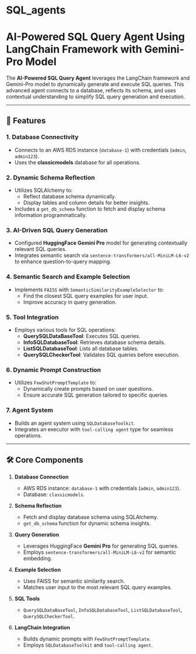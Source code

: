 # SQL_agents

# AI-Powered SQL Query Agent Using LangChain Framework with Gemini-Pro Model

The **AI-Powered SQL Query Agent** leverages the LangChain framework and Gemini-Pro model to dynamically generate and execute SQL queries. This advanced agent connects to a database, reflects its schema, and uses contextual understanding to simplify SQL query generation and execution.

---

## 🚀 Features

### 1. **Database Connectivity**
- Connects to an AWS RDS instance (`database-1`) with credentials (`admin`, `admin123`).
- Uses the **classicmodels** database for all operations.

### 2. **Dynamic Schema Reflection**
- Utilizes SQLAlchemy to:
  - Reflect database schema dynamically.
  - Display tables and column details for better insights.
- Includes a `get_db_schema` function to fetch and display schema information programmatically.

### 3. **AI-Driven SQL Query Generation**
- Configured **HuggingFace Gemini Pro** model for generating contextually relevant SQL queries.
- Integrates semantic search via `sentence-transformers/all-MiniLM-L6-v2` to enhance question-to-query mapping.

### 4. **Semantic Search and Example Selection**
- Implements `FAISS` with `SemanticSimilarityExampleSelector` to:
  - Find the closest SQL query examples for user input.
  - Improve accuracy in query generation.

### 5. **Tool Integration**
- Employs various tools for SQL operations:
  - **QuerySQLDataBaseTool**: Executes SQL queries.
  - **InfoSQLDatabaseTool**: Retrieves database schema details.
  - **ListSQLDatabaseTool**: Lists all database tables.
  - **QuerySQLCheckerTool**: Validates SQL queries before execution.

### 6. **Dynamic Prompt Construction**
- Utilizes `FewShotPromptTemplate` to:
  - Dynamically create prompts based on user questions.
  - Ensure accurate SQL generation tailored to specific queries.

### 7. **Agent System**
- Builds an agent system using `SQLDatabaseToolkit`.
- Integrates an executor with `tool-calling agent` type for seamless operations.

---

## 🛠️ Core Components

1. **Database Connection**
   - AWS RDS instance: `database-1` with credentials (`admin`, `admin123`).
   - Database: `classicmodels`.

2. **Schema Reflection**
   - Fetch and display database schema using SQLAlchemy.
   - `get_db_schema` function for dynamic schema insights.

3. **Query Generation**
   - Leverages HuggingFace **Gemini Pro** for generating SQL queries.
   - Employs `sentence-transformers/all-MiniLM-L6-v2` for semantic embedding.

4. **Example Selection**
   - Uses FAISS for semantic similarity search.
   - Matches user input to the most relevant SQL query examples.

5. **SQL Tools**
   - `QuerySQLDataBaseTool`, `InfoSQLDatabaseTool`, `ListSQLDatabaseTool`, `QuerySQLCheckerTool`.

6. **LangChain Integration**
   - Builds dynamic prompts with `FewShotPromptTemplate`.
   - Employs `SQLDatabaseToolkit` and `tool-calling agent`.


